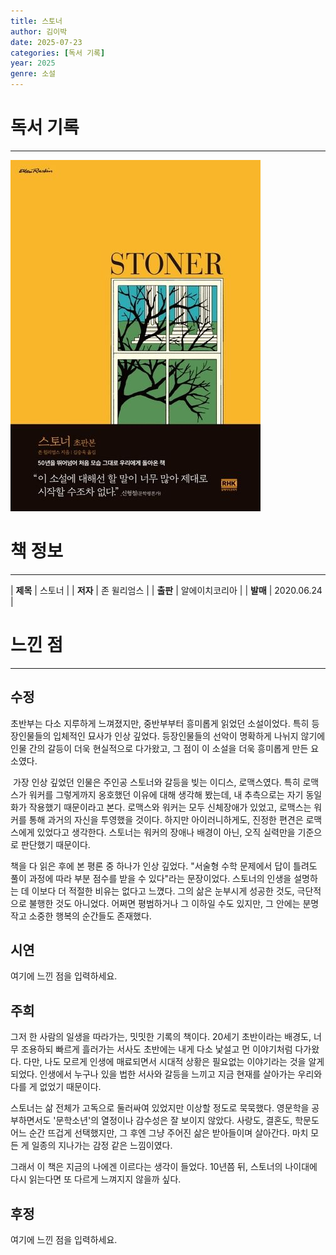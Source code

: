 ```yaml
---
title: 스토너
author: 김이박
date: 2025-07-23
categories: [독서 기록]
year: 2025
genre: 소설
---
```


# **독서 기록**
---
<img src="../assets/img/cover/book-011.jpg" alt="책 이미지" width="400"/>

# **책 정보**
---

| **제목** | 스토너  |
| **저자** | 존 윌리엄스    |
| **출판** | 알에이치코리아   |
| **발매** | 2020.06.24   |

# **느낀 점**
---
## **수정**
초반부는 다소 지루하게 느껴졌지만, 중반부부터 흥미롭게 읽었던 소설이었다. 특히 등장인물들의 입체적인 묘사가 인상 깊었다. 등장인물들의 선악이 명확하게 나뉘지 않기에 인물 간의 갈등이 더욱 현실적으로 다가왔고, 그 점이 이 소설을 더욱 흥미롭게 만든 요소였다.

​
가장 인상 깊었던 인물은 주인공 스토너와 갈등을 빚는 이디스, 로맥스였다. 특히 로맥스가 워커를 그렇게까지 옹호했던 이유에 대해 생각해 봤는데, 내 추측으로는 자기 동일화가 작용했기 때문이라고 본다. 로맥스와 워커는 모두 신체장애가 있었고, 로맥스는 워커를 통해 과거의 자신을 투영했을 것이다. 하지만 아이러니하게도, 진정한 편견은 로맥스에게 있었다고 생각한다. 스토너는 워커의 장애나 배경이 아닌, 오직 실력만을 기준으로 판단했기 때문이다.


책을 다 읽은 후에 본 평론 중 하나가 인상 깊었다. "서술형 수학 문제에서 답이 틀려도 풀이 과정에 따라 부분 점수를 받을 수 있다"라는 문장이었다. 스토너의 인생을 설명하는 데 이보다 더 적절한 비유는 없다고 느꼈다. 그의 삶은 눈부시게 성공한 것도, 극단적으로 불행한 것도 아니었다. 어쩌면 평범하거나 그 이하일 수도 있지만, 그 안에는 분명 작고 소중한 행복의 순간들도 존재했다.

## **시연**
여기에 느낀 점을 입력하세요.

## **주희**
그저 한 사람의 일생을 따라가는, 밋밋한 기록의 책이다.
20세기 초반이라는 배경도, 너무 조용하되 빠르게 흘러가는 서사도 초반에는 내게 다소 낯설고 먼 이야기처럼 다가왔다.
다만, 나도 모르게 인생에 매료되면서 시대적 상황은 필요없는 이야기라는 것을 알게되었다.
인생에서 누구나 있을 법한 서사와 갈등을 느끼고 지금 현재를 살아가는 우리와 다를 게 없었기 때문이다.


스토너는 삶 전체가 고독으로 둘러싸여 있었지만 이상할 정도로 묵묵했다.
영문학을 공부하면서도 '문학소년'의 열정이나 감수성은 잘 보이지 않았다.
사랑도, 결혼도, 학문도 어느 순간 뜨겁게 선택했지만, 그 후엔 그냥 주어진 삶은 받아들이며 살아간다.
마치 모든 게 일종의 지나가는 감정 같은 느낌이였다.
​

그래서 이 책은 지금의 나에겐 이르다는 생각이 들었다.
10년쯤 뒤, 스토너의 나이대에 다시 읽는다면 또 다르게 느껴지지 않을까 싶다.


## **후정**
여기에 느낀 점을 입력하세요.

